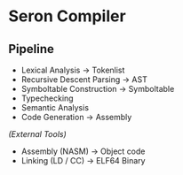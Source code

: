 # Seron Compiler

## Pipeline

- Lexical Analysis -> Tokenlist
- Recursive Descent Parsing -> AST
- Symboltable Construction -> Symboltable
- Typechecking
- Semantic Analysis
- Code Generation -> Assembly

*(External Tools)*

- Assembly (NASM) -> Object code
- Linking (LD / CC) -> ELF64 Binary
